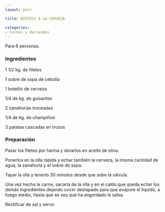 ```yaml
---
layout: post

title: BISTECS A LA CERVEZA

categories:
- Carnes y derivados
---
```

Para 6 personas.

<h3>Ingredientes</h3>

1 1/2 kg. de filetes

1 sobre de sopa de cebolla

1 botellín de cerveza

1/4 de kg. de guisantes

2 zanahorias troceadas

1/4 de kg. de champiñon

3 patatas cascadas en trozos

<h3>Preparación</h3>

Pasar los filetes por harina y dorarlos en aceite de oliva.

Ponerlos en la olla rápida y echar también la cerveza, la misma cantidad de agua, la zanahoria y el sobre de sopa.

Tapar la olla y tenerlo 30 minutos desde que sube la válvula.

Una vez hecha la carne, sacarla de la olla y en el caldo que queda echar los demás ingredientes dejando cocer destapado para que evapore el líquido, a fuego medio, hasta que se vea que ha engordado la salsa.

Rectificar de sal y servir.


